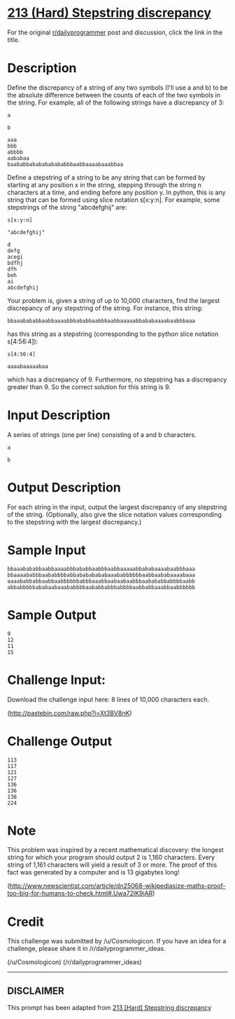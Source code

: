 # [213 (Hard) Stepstring discrepancy](https://www.reddit.com/r/dailyprogrammer/comments/358pfk/20150508_challenge_213_hard_stepstring_discrepancy/)

For the original [r/dailyprogrammer](https://www.reddit.com/r/dailyprogrammer/) post and discussion, click the link in the title.

# Description
Define the discrepancy of a string of any two symbols (I'll use a and b) to be the absolute difference between the counts of each of the two symbols in the string. For example, all of the following strings have a discrepancy of 3: 


```
a
```

```
b
```

```
aaa 
bbb 
abbbb 
aababaa 
baababbababababababbbaabbaaaabaaabbaa
```
Define a stepstring of a string to be any string that can be formed by starting at any position x in the string, stepping through the string n characters at a time, and ending before any position y. In python, this is any string that can be formed using slice notation s[x:y:n]. For example, some stepstrings of the string "abcdefghij" are: 


```
s[x:y:n]
```

```
"abcdefghij"
```

```
d
defg
acegi
bdfhj
dfh
beh
ai
abcdefghij
```
Your problem is, given a string of up to 10,000 characters, find the largest discrepancy of any stepstring of the string. For instance, this string:


```
bbaaabababbaabbaaaabbbababbaabbbaabbaaaaabbababaaaabaabbbaaa
```
has this string as a stepstring (corresponding to the python slice notation s[4:56:4]): 


```
s[4:56:4]
```

```
aaaabaaaaabaa
```
which has a discrepancy of 9. Furthermore, no stepstring has a discrepancy greater than 9. So the correct solution for this string is 9. 

# Input Description
A series of strings (one per line) consisting of a and b characters. 


```
a
```

```
b
```
# Output Description
For each string in the input, output the largest discrepancy of any stepstring of the string. (Optionally, also give the slice notation values corresponding to the stepstring with the largest discrepancy.) 

# Sample Input

```
bbaaabababbaabbaaaabbbababbaabbbaabbaaaaabbababaaaabaabbbaaa
bbaaaababbbaababbbbabbabababababaaababbbbbbaabbaababaaaabaaa
aaaababbabbaabbaabbbbbbabbbaaabbaabaabaabbbaabababbabbbbaabb
abbabbbbbababaabaaababbbbaababbabbbabbbbaabbabbaaabbaabbbbbb
```
# Sample Output

```
9
12
11
15
```
# Challenge Input:
Download the challenge input here: 8 lines of 10,000 characters each. 

(http://pastebin.com/raw.php?i=Xt3BV8nK)
# Challenge Output

```
113
117
121
127
136
136
138
224
```
# Note
This problem was inspired by a recent mathematical discovery: the longest string for which your program should output 2 is 1,160 characters. Every string of 1,161 characters will yield a result of 3 or more. The proof of this fact was generated by a computer and is 13 gigabytes long!

(http://www.newscientist.com/article/dn25068-wikipediasize-maths-proof-too-big-for-humans-to-check.html#.Uwa72lK9jAR)
# Credit
This challenge was submitted by /u/Cosmologicon. If you have an idea for a challenge, please share it in /r/dailyprogrammer_ideas. 

(/u/Cosmologicon)
(/r/dailyprogrammer_ideas)

----
## **DISCLAIMER**
This prompt has been adapted from [213 [Hard] Stepstring discrepancy](https://www.reddit.com/r/dailyprogrammer/comments/358pfk/20150508_challenge_213_hard_stepstring_discrepancy/
)
